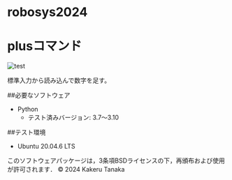 # robosys2024

# plusコマンド
![test](https://github.com/TanakaKakeru/robosys2024/actions/workflows/test.yml/badge.svg)

標準入力から読み込んで数字を足す。

##必要なソフトウェア
- Python
  - テスト済みバージョン: 3.7～3.10

##テスト環境
- Ubuntu 20.04.6 LTS

このソフトウェアパッケージは，3条項BSDライセンスの下，再頒布および使用が許可されます．
© 2024 Kakeru Tanaka
